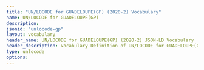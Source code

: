 ```yaml
---
title: "UN/LOCODE for GUADELOUPE(GP) (2020-2) Vocabulary"
name: UN/LOCODE for GUADELOUPE(GP) 
description: 
jsonid: "unlocode-gp"
layout: vocabulary
header_name: UN/LOCODE for GUADELOUPE(GP) (2020-2) JSON-LD Vocabulary
header_description: Vocabulary Definition of UN/LOCODE for GUADELOUPE(GP) (2020-2) semantics in HTML format. JSON-LD format is available at [unlocode-gp.jsonld](/vocabulary/unlocode-gp.jsonld)
type: unlocode
options:
---
```

